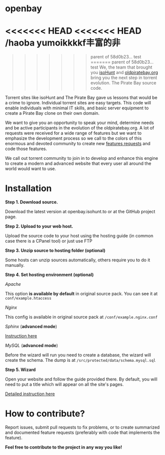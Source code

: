 openbay
=======
<<<<<<< HEAD
<<<<<<< HEAD
/haoba
yumoikkkkf丰富的非
=======
>>>>>>> parent of 58d0b23... test
=======
>>>>>>> parent of 58d0b23... test
We, the team that brought you [isoHunt](https://isohunt.to) and [oldpiratebay.org](http://oldpiratebay.org) bring you the next step in torrent evolution. The Pirate Bay source code.

Torrent sites like isoHunt and The Pirate Bay gave us lessons that would be a crime to ignore. Individual torrent sites are easy targets. This code will enable individuals with minimal IT skills, and basic server equipment to create a Pirate Bay clone on their own domain.

We want to give you an opportunity to speak your mind, determine needs and be active participants in the evolution of the oldpiratebay.org. A lot of requests were received for a wide range of features but we want to emphasize the development process so we call to the colors of this enormous and devoted community to create new [features requests](https://openbay.uservoice.com/forums/279139-ideas) and code those features.

We call out torrent community to join in to develop and enhance this engine to create a modern and advanced website that every user all around the world would want to use. 


Installation
=======

**Step 1. Download source.**

Download the latest version at openbay.isohunt.to or at the GitHub project page.

**Step 2. Upload to your web host.**

Upload the source code to your host using the hosting guide
(in common case there is a CPanel tool) or just use FTP

**Step 3. Unzip source to hosting folder (optional)**

Some hosts can unzip sources automatically, others require you to do it
manually.

**Step 4. Set hosting environment (optional)**

*Apache*

This option **is available by default** in original source pack. You can see it
at `conf/example.htaccess`

*Nginx*

This config is available in original source pack at `/conf/example.nginx.conf`

*Sphinx* (**advanced mode**)

[Instruction here](https://github.com/isohuntto/openbay/wiki/sphinx)

*MySQL* (**advanced mode**)

Before the wizard will run you need to create a database, the wizard will create
the schema. The dump is at `/src/protected/data/schema.mysql.sql`

**Step 5. Wizard**

Open your website and follow the guide provided there. By default, you will need
to put a title which will appear on all the site's pages.

[Detailed instruction here](https://github.com/isohuntto/openbay/wiki/shared-hosting-guide)

How to contribute?
==================

Report issues, submit pull requests to fix problems, or to create summarized and
documented feature requests (preferably with code that implements the
feature).

**Feel free to contribute to the project in any way you like!**
